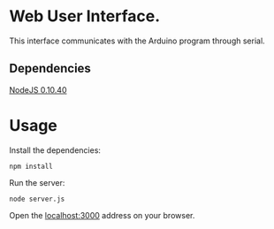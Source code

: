 # Web User Interface.

This interface communicates with the Arduino program through serial.

## Dependencies

[NodeJS 0.10.40](https://nodejs.org/en/blog/release/v0.10.40/)

# Usage

Install the dependencies:

```npm install```

Run the server:

```node server.js```

Open the [localhost:3000](http://localhost:3000/) address on your browser.
